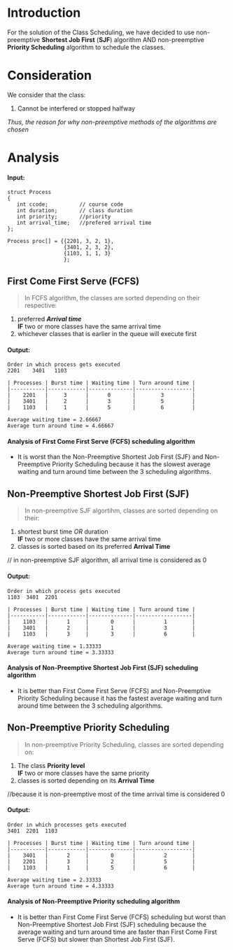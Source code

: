 # Introduction

For the solution of the Class Scheduling, we have decided to use 
non-preemptive **Shortest Job First** (**SJF**) algorithm
AND
non-preemptive **Priority Scheduling** algorithm
to schedule the classes.

# Consideration

We consider that the class:
1.  Cannot be interfered or stopped halfway

_Thus, the reason for why non-preemptive methods of the algorithms are chosen_

# Analysis

#### Input:

```
struct Process
{
   int ccode;          // course code
   int duration;       // class duration
   int priority;       //priority
   int arrival_time;   //prefered arrival time
};

Process proc[] = {{2201, 3, 2, 1},
                  {3401, 2, 3, 2},
                  {1103, 1, 1, 3}
                  };
```
 
## First Come First Serve (FCFS)

 > In FCFS algorithm, the classes are sorted depending on their respective: </br>
 1. preferred ***Arrival time*** </br>
 **IF** two or more classes have the same arrival time </br>
 2. whichever classes that is earlier in the queue will execute first

#### Output:
```
Order in which process gets executed
2201    3401   1103

| Processes | Burst time | Waiting time | Turn around time |
|-----------|------------|--------------|------------------|
|    2201   |     3      |      0       |        3         |
|    3401   |     2      |      3       |        5         |
|    1103   |     1      |      5       |        6         |
   
Average waiting time = 2.66667
Average turn around time = 4.66667
```

#### Analysis of First Come First Serve (FCFS) scheduling algorithm
- It is worst than the Non-Preemptive Shortest Job First (SJF) and Non-Preemptive Priority Scheduling because it has the slowest average waiting and turn around time between the 3 scheduling algorithms.

## Non-Preemptive Shortest Job First (SJF)

> In non-preemptive SJF algortihm, classes are sorted depending on their:
1. shortest burst time *OR* duration </br>
**IF** two or more classes have the same arrival time </br>
2. classes is sorted based on its preferred **Arrival Time**

// in non-preemptive SJF algorithm, all arrival time is considered as 0

#### Output:
```
Order in which process gets executed
1103  3401  2201

| Processes | Burst time | Waiting time | Turn around time |
|-----------|------------|--------------|------------------|
|    1103   |      1     |       0      |         1        |
|    3401   |      2     |       1      |         3        |
|    1103   |      3     |       3      |         6        |

Average waiting time = 1.33333
Average turn around time = 3.33333
```

#### Analysis of Non-Preemptive Shortest Job First (SJF) scheduling algorithm
- It is better than First Come First Serve (FCFS) and Non-Preemptive Priority Scheduling because it has the fastest average waiting and turn around time between the 3 scheduling algorithms.

## Non-Preemptive Priority Scheduling

> In non-preemptive Priority Scheduling, classes are sorted depending on:
1. The class **Priority level** </br>
**IF** two or more classes have the same priority </br>
2. classes is sorted depending on its **Arrival Time**

//because it is non-preemptive most of the time arrival time is considered 0

#### Output:
```
Order in which processes gets executed
3401  2201  1103

| Processes | Burst time | Waiting time | Turn around time |
|-----------|------------|--------------|------------------|
|    3401   |      2     |       0      |         2        |
|    2201   |      3     |       2      |         5        |
|    1103   |      1     |       5      |         6        |

Average waiting time = 2.33333
Average turn around time = 4.33333
```

#### Analysis of Non-Preemptive Priority scheduling algorithm
- It is better than First Come First Serve (FCFS) scheduling but worst than Non-Preemptive Shortest Job First (SJF) scheduling because the average waiting and turn around time are faster than First Come First Serve (FCFS) but slower than Shortest Job First (SJF).
